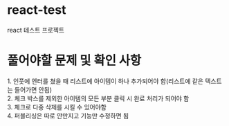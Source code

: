 # react-test
react 테스트 프로젝트

<h1>풀어야할 문제 및 확인 사항</h1>
1. 인풋에 엔터를 쳤을 때 리스트에 아이템이 하나 추가되어야 함(리스트에 같은 텍스트는 들어가면 안됨)<br/>
2. 체크 박스를 제외한 아이템의 모든 부분 클릭 시 완료 처리가 되어야 함<br/>
3. 체크로 다중 삭제를 시킬 수 있어야함<br/>
4. 퍼블리싱은 따로 안만지고 기능만 수정하면 됨